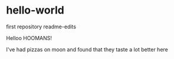 # hello-world

first repository
readme-edits


Helloo HOOMANS!

I've had pizzas on moon and found that they taste a lot better here 
